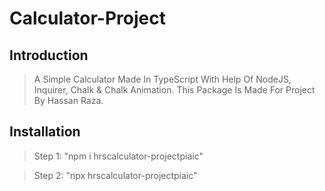 # Calculator-Project

## Introduction

> A Simple Calculator Made In TypeScript With Help Of NodeJS, Inquirer, Chalk & Chalk Animation.
> This Package Is Made For Project By Hassan Raza.

## Installation
> Step 1: 
> "npm i hrscalculator-projectpiaic"

>Step 2: 
> "npx hrscalculator-projectpiaic"